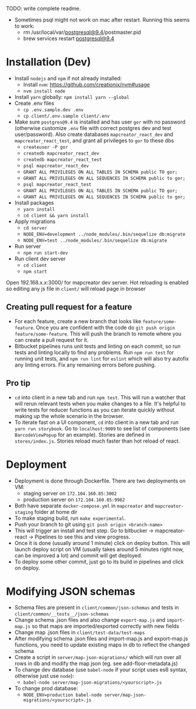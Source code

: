 TODO: write complete readme.

- Sometimes psql might not work on mac after restart. Running this seems to work:
    - rm /usr/local/var/postgresql@9.4/postmaster.pid
    - brew services restart postgresql@9.4


# Installation (Dev)

- Install `nodejs` and `npm` if not already installed:
    - Install `nvm`: https://github.com/creationix/nvm#usage
    - `nvm install node`
- Install `yarn` globally: `npm install yarn --global`
- Create .env files
    - `cp .env.sample.dev .env`
    - `cp client/.env.sample client/.env`
- Make sure `postgres@9.4` is installed and has user `gor` with no password (otherwise customize `.env` file with correct postgres dev and test user/password). Also create databases `mapcreator_react_dev` and `mapcreator_react_test`, and grant all privileges to `gor` to these dbs
    - `createuser -P gor`
    - `createdb mapcreator_react_dev`
    - `createdb mapcreator_react_test`
    - `psql mapcreator_react_dev`
    - `GRANT ALL PRIVILEGES ON ALL TABLES IN SCHEMA public TO gor;`
    - `GRANT ALL PRIVILEGES ON ALL SEQUENCES IN SCHEMA public to gor;`
    - `psql mapcreator_react_test`
    - `GRANT ALL PRIVILEGES ON ALL TABLES IN SCHEMA public TO gor;`
    - `GRANT ALL PRIVILEGES ON ALL SEQUENCES IN SCHEMA public to gor;`
- Install packages
    - `yarn install`
    - `cd client && yarn install`
- Apply migrations
    - `cd server`
    - `NODE_ENV=development ../node_modules/.bin/sequelize db:migrate`
    - `NODE_ENV=test ../node_modules/.bin/sequelize db:migrate`
- Run server
    - `npm run start-dev`
- Run client dev server
    - `cd client`
    - `npm start`

Open 192.168.x.x:3000/ for mapcreator dev server. Hot reloading is enabled so editing any js file in `client/` will reload page in browser 

## Creating pull request for a feature
- For each feature, create a new branch that looks like `feature/some-feature`. Once you are confident with the code do `git push origin feature/some-feature`. This will push the branch to remote where you can create a pull request for it.
- Bitbucket pipelines runs unit tests and linting on each commit, so run tests and linting locally to find any problems. Run `npm run test` for running unit tests, and `npm run lint` for `eslint` which will also try autofix any linting errors. Fix any remaining errors before pushing.


## Pro tip
- `cd` into client in a new tab and run `npm test`. This will run a watcher that will rerun relevant tests when you make changes to a file. It's helpful to write tests for reducer functions as you can iterate quickly without making up the whole scenario in the browser.
- To iterate fast on a UI component, `cd` into client in a new tab and run `yarn run storybook`. Go to `localhost:9009` to see list of components (see `BarcodeViewPopup` for an example). Stories are defined in `stores/index.js`. Stories reload much faster than hot reload of react. 

# Deployment
- Deployment is done through Dockerfile. There are two deployments on VM:
    - staging server on `172.104.160.85:3002`
    - production server on `172.104.160.85:9982`
- Both have separate `docker-compose.yml` in `mapcreator` and `mapcreator-staging` folder at home dir
- To make staging build, run `make experimental`.
- Push your branch to git using `git push origin <branch-name>`
- This will trigger an install and test step. Go to bitbucker -> mapcreator-react -> Pipelines to see this and view progress.
- Once it is done (usually around 1 minute) click on deploy button. This will launch deploy script on VM (usually takes around 5 minutes right now, can be improved a lot) and commit will get deployed.
- To deploy some other commit, just go to its build in pipelines and click on deploy.

# Modifying JSON schemas

- Schema files are present in `client/common/json-schemas` and tests in `client/common/__tests__/json-schemas`
- Change schema .json files and also change `export-map.js` and `import-map.js` so that maps are imported/exported correctly with new fields
- Change map .json files in `client/test-data/test-maps`
- After modifying schema .json files and import-map.js and export-map.js functions, you need to update existing maps in db to reflect the changed schema
- Create a script in `server/map-json-migrations/` which will run over all rows in db and modify the map json (eg. see add-floor-metadata.js)
- To change dev database (use `babel-node` if your script uses es6 syntax, otherwise just use `node`):
    - `babel-node server/map-json-migrations/<yourscript>.js`
- To change prod database:
    - `NODE_ENV=production babel-node server/map-json-migrations/<yourscript>.js`
